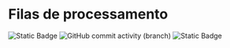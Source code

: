 # Filas de processamento
 
![Static Badge](https://img.shields.io/badge/development-abap-blue)
![GitHub commit activity (branch)](https://img.shields.io/github/commit-activity/t/edmilson-nascimento/queue) ![Static Badge](https://img.shields.io/badge/miriam-mb-orange)

